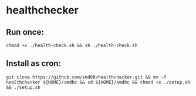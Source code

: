# healthchecker

## Run once:
```
chmod +x ./health-check.sh && sh ./health-check.sh
```

## Install as cron:
```
git clone https://github.com/smd00/healthchecker.git && mv -f healthchecker ${HOME}/smdhc && cd ${HOME}/smdhc && chmod +x ./setup.sh && ./setup.sh
```